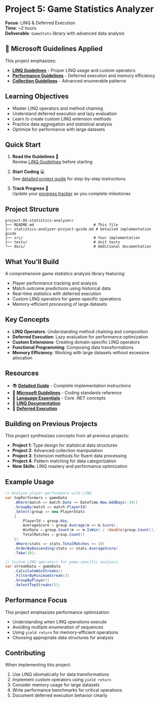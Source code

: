 # Project 5: Game Statistics Analyzer

**Focus**: LINQ & Deferred Execution  
**Time**: ~2 hours  
**Deliverable**: `GameStats` library with advanced data analysis

## 📏 Microsoft Guidelines Applied

This project emphasizes:

- **[LINQ Guidelines](../microsoft-design-guidelines.md#linq-design-guidelines)** - Proper LINQ usage and custom operators
- **[Performance Guidelines](../microsoft-design-guidelines.md#performance-guidelines)** - Deferred execution and memory efficiency
- **[Collection Guidelines](../microsoft-design-guidelines.md#collection-guidelines)** - Advanced enumerable patterns

## Learning Objectives

- Master LINQ operators and method chaining
- Understand deferred execution and lazy evaluation
- Learn to create custom LINQ extension methods
- Practice data aggregation and statistical analysis
- Optimize for performance with large datasets

## Quick Start

1. **Read the Guidelines** 📖  
   Review [LINQ Guidelines](../microsoft-design-guidelines.md#linq-design-guidelines) before starting

2. **Start Coding** 💻  
   See [detailed project guide](statistics-analyzer-project-guide.md) for step-by-step instructions

3. **Track Progress** 🎯  
   Update your [progress tracker](../progress-tracker.md) as you complete milestones

## Project Structure

```
project-05-statistics-analyzer/
├── README.md                           # This file
├── statistics-analyzer-project-guide.md # Detailed implementation guide
├── src/                                # Your implementation
├── tests/                              # Unit tests
└── docs/                               # Additional documentation
```

## What You'll Build

A comprehensive game statistics analysis library featuring:

- Player performance tracking and analysis
- Match outcome predictions using historical data
- Real-time statistics with deferred execution
- Custom LINQ operators for game-specific operations
- Memory-efficient processing of large datasets

## Key Concepts

- **LINQ Operators**: Understanding method chaining and composition
- **Deferred Execution**: Lazy evaluation for performance optimization
- **Custom Extensions**: Creating domain-specific LINQ operators
- **Functional Programming**: Composing data transformations
- **Memory Efficiency**: Working with large datasets without excessive allocation

## Resources

- 📚 **[Detailed Guide](statistics-analyzer-project-guide.md)** - Complete implementation instructions
- 📖 **[Microsoft Guidelines](../microsoft-design-guidelines.md)** - Coding standards reference
- 🧠 **[Language Essentials](../language-essentials.md)** - Core .NET concepts
- 📘 **[LINQ Documentation](https://learn.microsoft.com/en-us/dotnet/csharp/programming-guide/concepts/linq/)**
- 📘 **[Deferred Execution](https://learn.microsoft.com/en-us/dotnet/standard/linq/deferred-execution-lazy-evaluation)**

## Building on Previous Projects

This project synthesizes concepts from all previous projects:

- **Project 1**: Type design for statistical data structures
- **Project 2**: Advanced collection manipulation
- **Project 3**: Extension methods for fluent data processing
- **Project 4**: Pattern matching for data categorization
- **New Skills**: LINQ mastery and performance optimization

## Example Usage

```csharp
// Analyze player performance with LINQ
var topPerformers = gameData
    .Where(match => match.Date >= DateTime.Now.AddDays(-30))
    .GroupBy(match => match.PlayerId)
    .Select(group => new PlayerStats
    {
        PlayerId = group.Key,
        AverageScore = group.Average(m => m.Score),
        WinRate = group.Count(m => m.IsWin) / (double)group.Count(),
        TotalMatches = group.Count()
    })
    .Where(stats => stats.TotalMatches >= 10)
    .OrderByDescending(stats => stats.AverageScore)
    .Take(10);

// Custom LINQ operators for game-specific analysis
var streakData = gameData
    .CalculateWinStreaks()
    .FilterByMinimumStreak(3)
    .GroupByPlayer()
    .SelectTopStreaks(5);
```

## Performance Focus

This project emphasizes performance optimization:

- Understanding when LINQ operations execute
- Avoiding multiple enumeration of sequences
- Using `yield return` for memory-efficient operations
- Choosing appropriate data structures for analysis

## Contributing

When implementing this project:

1. Use LINQ idiomatically for data transformations
2. Implement custom operators using `yield return`
3. Consider memory usage for large datasets
4. Write performance benchmarks for critical operations
5. Document deferred execution behavior clearly
